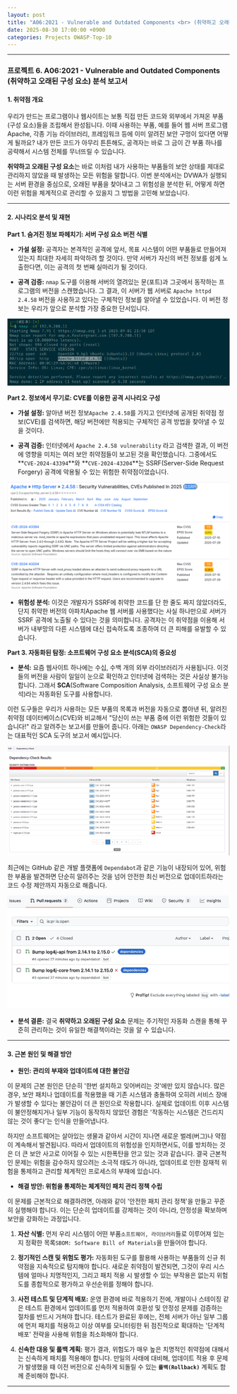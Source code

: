 ```yaml
---
layout: post
title: "A06:2021 - Vulnerable and Outdated Components <br> (취약하고 오래된 구성 요소) 분석 보고서"
date: 2025-08-30 17:00:00 +0900
categories: Projects OWASP-Top-10
---
```

---

### **프로젝트 6. A06:2021 - Vulnerable and Outdated Components <br> (취약하고 오래된 구성 요소) 분석 보고서**

#### **1. 취약점 개요**

우리가 만드는 프로그램이나 웹사이트는 보통 직접 만든 코드와 외부에서 가져온 부품(구성 요소)들을 조립해서 완성됩니다. 이때 사용하는 부품, 예를 들어 웹 서버 프로그램Apache, 각종 기능 라이브러리, 프레임워크 등에 이미 알려진 보안 구멍이 있다면 어떻게 될까요? 내가 만든 코드가 아무리 튼튼해도, 공격자는 바로 그 금이 간 부품 하나를 공략해서 시스템 전체를 무너뜨릴 수 있습니다.

**취약하고 오래된 구성 요소**는 바로 이처럼 내가 사용하는 부품들의 보안 상태를 제대로 관리하지 않았을 때 발생하는 모든 위험을 말합니다. 이번 분석에서는 DVWA가 실행되는 서버 환경을 중심으로, 오래된 부품을 찾아내고 그 위험성을 분석한 뒤, 어떻게 하면 이런 위험을 체계적으로 관리할 수 있을지 그 방법을 고민해 보았습니다.

---

#### **2. 시나리오 분석 및 재현**

**Part 1. 숨겨진 정보 파헤치기: 서버 구성 요소 버전 식별**

*   **가설 설정:**
공격자는 본격적인 공격에 앞서, 목표 시스템이 어떤 부품들로 만들어져 있는지 최대한 자세히 파악하려 할 것이다. 만약 서버가 자신의 버전 정보를 쉽게 노출한다면, 이는 공격의 첫 번째 실마리가 될 것이다.

*   **공격 검증:**
`nmap` 도구를 이용해 서버의 열려있는 문(포트)과 그곳에서 동작하는 프로그램의 버전을 스캔했습니다. 그 결과, 이 서버가 웹 서버로 `Apache httpd 2.4.58` 버전을 사용하고 있다는 구체적인 정보를 알아낼 수 있었습니다. 이 버전 정보는 우리가 앞으로 분석할 가장 중요한 단서입니다.

![Apache version](/assets/images/A06_P1-1.png)

**Part 2. 정보에서 무기로: CVE를 이용한 공격 시나리오 구성**

*   **가설 설정:**
알아낸 버전 정보`Apache 2.4.58`를 가지고 인터넷에 공개된 취약점 정보(CVE)를 검색하면, 해당 버전에만 적용되는 구체적인 공격 방법을 찾아낼 수 있을 것이다.

*   **공격 검증:**
인터넷에서 `Apache 2.4.58 vulnerability` 라고 검색한 결과, 이 버전에 영향을 미치는 여러 보안 취약점들이 보고된 것을 확인했습니다. 그중에서도 **`CVE-2024-43394`**와 **`CVE-2024-43204`**는 SSRF(Server-Side Request Forgery) 공격에 악용될 수 있는 위험한 취약점이었습니다.

![SSRF CVE](/assets/images/A06_P2-1.png)

*   **위험성 분석:**
이것은 개발자가 SSRF에 취약한 코드를 단 한 줄도 짜지 않았더라도, 단지 취약한 버전의 아파치Apache 웹 서버를 사용했다는 사실 하나만으로 서버가 SSRF 공격에 노출될 수 있다는 것을 의미합니다. 공격자는 이 취약점을 이용해 서버가 내부망의 다른 시스템에 대신 접속하도록 조종하여 더 큰 피해를 유발할 수 있습니다.

**Part 3. 자동화된 탐정: 소프트웨어 구성 요소 분석(SCA)의 중요성**

*   **분석:**
요즘 웹사이트 하나에는 수십, 수백 개의 외부 라이브러리가 사용됩니다. 이것들의 버전을 사람이 일일이 눈으로 확인하고 인터넷에 검색하는 것은 사실상 불가능합니다. 그래서 **SCA**(Software Composition Analysis, 소프트웨어 구성 요소 분석)라는 자동화된 도구를 사용합니다.

이런 도구들은 우리가 사용하는 모든 부품의 목록과 버전을 자동으로 뽑아낸 뒤, 알려진 취약점 데이터베이스(CVE)와 비교해서 "당신이 쓰는 부품 중에 이런 위험한 것들이 있습니다!" 라고 알려주는 보고서를 만들어 줍니다. 아래는 `OWASP Dependency-Check`라는 대표적인 SCA 도구의 보고서 예시입니다.

![Dependency-Check](/assets/images/A06_P3-1.png)

최근에는 GitHub 같은 개발 플랫폼에 `Dependabot`과 같은 기능이 내장되어 있어, 위험한 부품을 발견하면 단순히 알려주는 것을 넘어 안전한 최신 버전으로 업데이트하라는 코드 수정 제안까지 자동으로 해줍니다.

![Dependabot](/assets/images/A06_P3-2.png)

*   **분석 결론:**
결국 **취약하고 오래된 구성 요소** 문제는 주기적인 자동화 스캔을 통해 꾸준히 관리하는 것이 유일한 해결책이라는 것을 알 수 있습니다.

---

#### **3. 근본 원인 및 해결 방안**

*   **원인: 관리의 부재와 업데이트에 대한 불안감**

이 문제의 근본 원인은 단순히 '한번 설치하고 잊어버리는 것'에만 있지 않습니다. 많은 경우, 보안 패치나 업데이트를 적용했을 때 기존 시스템과 충돌하여 오히려 서비스 장애가 발생할 수 있다는 불안감이 더 큰 원인으로 작용합니다. 실제로 업데이트 이후 시스템이 불안정해지거나 일부 기능이 동작하지 않았던 경험은 '작동하는 시스템은 건드리지 않는 것이 좋다'는 인식을 만들어냅니다.

하지만 소프트웨어는 살아있는 생물과 같아서 시간이 지나면 새로운 벌레(버그)나 약점이 계속해서 발견됩니다. 따라서 업데이트의 위험성을 인지하면서도, 이를 방치하는 것은 더 큰 보안 사고로 이어질 수 있는 시한폭탄을 안고 있는 것과 같습니다. 결국 근본적인 문제는 위험을 감수하지 않으려는 소극적 태도가 아니라, 업데이트로 인한 잠재적 위험을 통제하고 관리할 체계적인 프로세스의 부재에 있습니다.

*   **해결 방안: 위험을 통제하는 체계적인 패치 관리 정책 수립**

이 문제를 근본적으로 해결하려면, 아래와 같이 '안전한 패치 관리 정책'을 만들고 꾸준히 실행해야 합니다. 이는 단순히 업데이트를 강제하는 것이 아니라, 안정성을 확보하며 보안을 강화하는 과정입니다.

1.  **자산 식별:** 먼저 우리 시스템이 어떤 부품`소프트웨어, 라이브러리`들로 이루어져 있는지 정확한 목록`SBOM: Software Bill of Materials`을 만들어야 합니다.

2.  **정기적인 스캔 및 위험도 평가:** 자동화된 도구를 활용해 사용하는 부품들의 신규 취약점을 지속적으로 탐지해야 합니다. 새로운 취약점이 발견되면, 그것이 우리 시스템에 얼마나 치명적인지, 그리고 패치 적용 시 발생할 수 있는 부작용은 없는지 위험도를 종합적으로 평가하고 우선순위를 정해야 합니다.

3.  **사전 테스트 및 단계적 배포:** 운영 환경에 바로 적용하기 전에, 개발이나 스테이징 같은 테스트 환경에서 업데이트를 먼저 적용하여 호환성 및 안정성 문제를 검증하는 절차를 반드시 거쳐야 합니다. 테스트가 완료된 후에는, 전체 서버가 아닌 일부 그룹에 먼저 패치를 적용하고 이상 여부를 모니터링한 뒤 점진적으로 확대하는 '단계적 배포' 전략을 사용해 위험을 최소화해야 합니다.

4.  **신속한 대응 및 롤백 계획:** 평가 결과, 위험도가 매우 높은 치명적인 취약점에 대해서는 신속하게 패치를 적용해야 합니다. 만일의 사태에 대비해, 업데이트 적용 후 문제가 발생했을 때 이전 버전으로 신속하게 되돌릴 수 있는 **`롤백(Rollback)`** 계획도 함께 준비해야 합니다.

<hr class="short-rule">